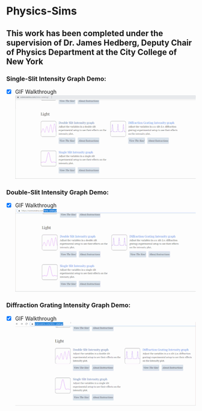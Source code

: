 # Physics-Sims

## This work has been completed under the supervision of Dr. James Hedberg, Deputy Chair of Physics Department at the City College of New York

### Single-Slit Intensity Graph Demo:
- [x] GIF Walkthrough
  ![picture alt](https://github.com/myoussef660/Physics-Sims/blob/master/Single-Slit.gif "Single-Slit Demo")
  
### Double-Slit Intensity Graph Demo:
- [x] GIF Walkthrough
  ![picture alt](https://github.com/myoussef660/Physics-Sims/blob/master/Double-Slit.gif "Double-Slit Demo")
  
### Diffraction Grating Intensity Graph Demo:
- [x] GIF Walkthrough
  ![picture alt](https://github.com/myoussef660/Physics-Sims/blob/master/Diffraction.gif "Diffraction Grating Demo")
